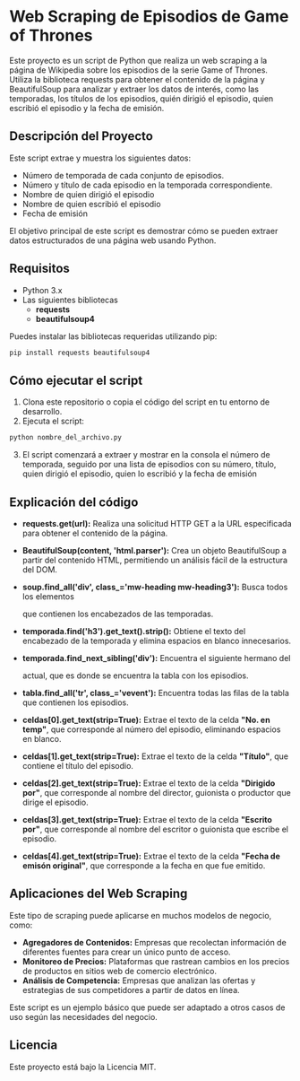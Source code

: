 # Web Scraping de Episodios de Game of Thrones

Este proyecto es un script de Python que realiza un web scraping a la página de Wikipedia sobre los episodios de la serie Game of Thrones.
Utiliza la biblioteca requests para obtener el contenido de la página y BeautifulSoup para analizar y extraer los datos de interés, como las temporadas, los títulos de los episodios,
quién dirigió el episodio, quien escribió el episodio y la fecha de emisión.

## Descripción del Proyecto
Este script extrae y muestra los siguientes datos:
- Número de temporada de cada conjunto de episodios.
- Número y título de cada episodio en la temporada correspondiente.
- Nombre de quien dirigió el episodio
- Nombre de quien escribió el episodio
- Fecha de emisión

El objetivo principal de este script es demostrar cómo se pueden extraer datos estructurados de una página web usando Python.

## Requisitos
- Python 3.x
- Las siguientes bibliotecas
    - **requests**
    - **beautifulsoup4**

Puedes instalar las bibliotecas requeridas utilizando pip:
```bash
pip install requests beautifulsoup4
```

## Cómo ejecutar el script

1. Clona este repositorio o copia el código del script en tu entorno de desarrollo.
2. Ejecuta el script:
```bash
python nombre_del_archivo.py
```
3. El script comenzará a extraer y mostrar en la consola el número de temporada, seguido por una lista de episodios con su número, título, quien dirigió el episodio, quien lo escribió y la fecha de emisión

## Explicación del código
- **requests.get(url):** Realiza una solicitud HTTP GET a la URL especificada para obtener el contenido de la página.

- **BeautifulSoup(content, 'html.parser'):** Crea un objeto BeautifulSoup a partir del contenido HTML, permitiendo un análisis fácil de la estructura del DOM.

- **soup.find_all('div', class_='mw-heading mw-heading3'):** Busca todos los elementos <div> que contienen los encabezados de las temporadas.

- **temporada.find('h3').get_text().strip():** Obtiene el texto del encabezado de la temporada y elimina espacios en blanco innecesarios.

- **temporada.find_next_sibling('div'):** Encuentra el siguiente hermano del <div> actual, que es donde se encuentra la tabla con los episodios.

- **tabla.find_all('tr', class_='vevent'):** Encuentra todas las filas de la tabla que contienen los episodios.

- **celdas[0].get_text(strip=True):** Extrae el texto de la celda **"No. en temp"**, que corresponde al número del episodio, eliminando espacios en blanco.

- **celdas[1].get_text(strip=True):** Extrae el texto de la celda **"Título"**, que contiene el título del episodio.

- **celdas[2].get_text(strip=True):** Extrae el texto de la celda **"Dirigido por"**, que corresponde al nombre del director, guionista o productor que dirige el episodio.

- **celdas[3].get_text(strip=True):** Extrae el texto de la celda **"Escrito por"**, que corresponde al nombre del escritor o guionista  que escribe el episodio.

- **celdas[4].get_text(strip=True):** Extrae el texto de la celda **"Fecha de emisón original"**, que corresponde a la fecha en que fue emitido.

## Aplicaciones del Web Scraping
Este tipo de scraping puede aplicarse en muchos modelos de negocio, como:

- **Agregadores de Contenidos:** Empresas que recolectan información de diferentes fuentes para crear un único punto de acceso.
- **Monitoreo de Precios:** Plataformas que rastrean cambios en los precios de productos en sitios web de comercio electrónico.
- **Análisis de Competencia:** Empresas que analizan las ofertas y estrategias de sus competidores a partir de datos en línea.

Este script es un ejemplo básico que puede ser adaptado a otros casos de uso según las necesidades del negocio.

## Licencia
Este proyecto está bajo la Licencia MIT.
